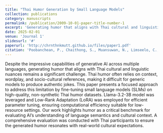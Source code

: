 ```yaml
---
title: "Thai Humor Generation by Small Language Models"
collection: publications
category: manuscripts
permalink: /publication/2009-10-01-paper-title-number-1
excerpt: 'Generating humor that aligns with Thai cultural and linguistic nuances is challenging for generative AI. This paper addresses this by fine-tuning small language models (SLMs) on high-quality, non-synthetic Thai humor datasets. The Llama-3.2-3B model and Low-Rank Adaptation (LoRA) were used for efficient parameter tuning. A comprehensive evaluation with Thai participants ensured the generated humor resonated with cultural expectations.'
date: 2025-02-01
venue: 'Journal 1'
slidesurl: '#'
paperurl: 'http://chrnthnkmutt.github.io/files/paper1.pdf'
citation: 'Poobanchean, P., Chaithong, S., Muansuwan, N., Limseelo, C., Sirinaovakul, B., & Suwannahong, K. (2025). Thai Humor Generation by Small Language Models. King Mongkut’s University of Technology Thonburi.'
---
```


Despite the impressive capabilities of generative AI across multiple languages, generating humor that aligns with Thai cultural and linguistic nuances remains a significant challenge. Thai humor often relies on context, wordplay, and socio-cultural references, making it difficult for generic models to produce authentic jokes. This paper presents a focused approach to address this limitation by fine-tuning small language models (SLMs) on high-quality, non-synthetic Thai humor datasets. Llama-3.2-3B model was leveraged and Low-Rank Adaptation (LoRA) was employed for efficient parameter tuning, ensuring computational efficiency suitable for low-resource settings. Our work highlights humor as a critical benchmark for evaluating AI’s understanding of language semantics and cultural context. A comprehensive evaluation was conducted with Thai participants to ensure the generated humor resonates with real-world cultural expectations. 